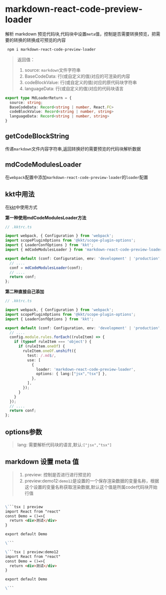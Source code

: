 markdown-react-code-preview-loader
===========

解析 markdown 预览代码块,代码块中设置`meta`值，控制是否需要转换预览，把需要的转换的转换成可预览的内容

```bash
 npm i markdown-react-code-preview-loader
```

> 返回值：
>
> 1. source: `markdown`文件字符串
> 2. BaseCodeData: 行(或自定义的值)对应的可渲染的内容
> 3. codeBlockValue: 行(或自定义的值)对应的原代码块字符串
> 4. languageData: 行(或自定义的值)对应的代码块语言
>

```ts
export type MdLoaderReturn = {
  source: string;
  BaseCodeData: Record<string | number, React.FC>
  codeBlockValue: Record<string | number, string>
  languageData: Record<string | number, string>
}
```

## getCodeBlockString 

传递`markdown`文件内容字符串,返回转换好的需要预览的代码块解析数据

## mdCodeModulesLoader

在`webpack`配置中添加`markdown-react-code-preview-loader`的`loader`配置

## kkt中用法

在[kkt](https://github.com/kktjs/kkt)中使用方式

**第一种使用mdCodeModulesLoader方法**

```ts
// .kktrc.ts

import webpack, { Configuration } from 'webpack';
import scopePluginOptions from '@kkt/scope-plugin-options';
import { LoaderConfOptions } from 'kkt';
import { mdCodeModulesLoader } from 'markdown-react-code-preview-loader';

export default (conf: Configuration, env: 'development' | 'production', options: LoaderConfOptions) => {
  // ....
  conf = mdCodeModulesLoader(conf);
  // ....
  return conf;
};

```

**第二种直接自己添加**

```ts
// .kktrc.ts

import webpack, { Configuration } from 'webpack';
import scopePluginOptions from '@kkt/scope-plugin-options';
import { LoaderConfOptions } from 'kkt';

export default (conf: Configuration, env: 'development' | 'production', options: LoaderConfOptions) => {
  // ....
  config.module.rules.forEach((ruleItem) => {
    if (typeof ruleItem === 'object') {
      if (ruleItem.oneOf) {
        ruleItem.oneOf.unshift({
          test: /.md$/,
          use: [
            {
              loader: 'markdown-react-code-preview-loader',
              options: { lang:["jsx","tsx"] },
            },
          ],
        });
      }
    }
  });
  // ....
  return conf;
};

```

## options参数

> lang: 需要解析代码块的语言,默认:`["jsx","tsx"]`

## markdown 设置 meta 值

> 1. preview: 控制是否进行进行预览的
> 2. preview:demo12:`demo12`是设置的一个保存渲染数据的变量名称，根据这个设置的变量名称获取渲染数据,默认这个值是所属code代码块开始行值

```markdown

\```tsx | preview
import React from "react"
const Demo = ()=>{
  return <div>测试</div>
}

export default Demo

\```  

\```tsx | preview:demo12
import React from "react"
const Demo = ()=>{
  return <div>测试</div>
}

export default Demo

\``` 

```
